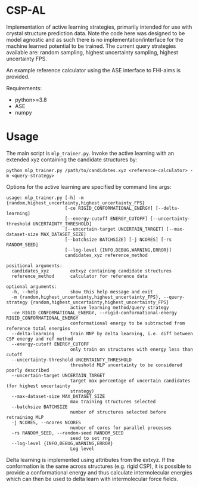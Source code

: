 # CSP-AL

Implementation of active learning strategies, primarily intended for use with crystal structure prediction data. Note the code here was designed to be model agnostic and as such there is no implementation/interface for the machine learned potential to be trained. The current query strategies available are: random sampling, highest uncertainty sampling, highest uncertainty FPS. 

An example reference calculator using the ASE interface to FHI-aims is provided.

Requirements:
  - python>=3.8
  - ASE
  - numpy

# Usage
The main script is `mlp_trainer.py`. Invoke the active learning with an extended xyz containing the candidate structures by:
```
python mlp_trainer.py /path/to/candidates.xyz <reference-calculator> -m <query-strategy>
```

Options for the active learning are specified by command line args:
```
usage: mlp_trainer.py [-h] -m {random,highest_uncertainty,highest_uncertainty_FPS}
                      [-ce RIGID_CONFORMATIONAL_ENERGY] [--delta-learning]
                      [--energy-cutoff ENERGY_CUTOFF] [--uncertainty-threshold UNCERTAINTY_THRESHOLD]
                      [--uncertain-target UNCERTAIN_TARGET] [--max-dataset-size MAX_DATASET_SIZE]
                      [--batchsize BATCHSIZE] [-j NCORES] [-rs RANDOM_SEED]
                      [--log-level {INFO,DEBUG,WARNING,ERROR}]
                      candidates_xyz reference_method

positional arguments:
  candidates_xyz        extxyz containing candidate structures
  reference_method      calculator for reference data

optional arguments:
  -h, --help            show this help message and exit
  -m {random,highest_uncertainty,highest_uncertainty_FPS}, --query-strategy {random,highest_uncertainty,highest_uncertainty_FPS}
                        active learning method/query strategy
  -ce RIGID_CONFORMATIONAL_ENERGY, --rigid-conformational-energy RIGID_CONFORMATIONAL_ENERGY
                        conformational energy to be subtracted from reference total energies
  --delta-learning      train NNP by delta learning, i.e. diff between CSP energy and ref method
  --energy-cutoff ENERGY_CUTOFF
                        only train on structures with energy less than cutoff
  --uncertainty-threshold UNCERTAINTY_THRESHOLD
                        threshold MLP uncertainty to be considered poorly described
  --uncertain-target UNCERTAIN_TARGET
                        target max percentage of uncertain candidates (for highest uncertainty
                        strategy)
  --max-dataset-size MAX_DATASET_SIZE
                        max training structures selected
  --batchsize BATCHSIZE
                        number of structures selected before retraining MLP
  -j NCORES, --ncores NCORES
                        number of cores for parallel processes
  -rs RANDOM_SEED, --random-seed RANDOM_SEED
                        seed to set rng
  --log-level {INFO,DEBUG,WARNING,ERROR}
                        Log level
```

Delta learning is implemented using attributes from the extxyz. If the conformation is the same across structures (e.g. rigid CSP), it is possible to provide a conformational energy and thus calculate intermolecular energies which can then be used to delta learn with intermolecular force fields. 
